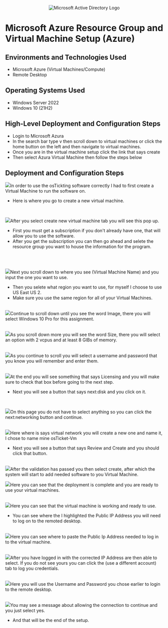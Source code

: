 <p align="center">
<img src="https://i.imgur.com/pU5A58S.png" alt="Microsoft Active Directory Logo"/>
</p>

<h1>Microsoft Azure Resource Group and Virtual Machine Setup (Azure)</h1>


<h2>Environments and Technologies Used</h2>

- Microsoft Azure (Virtual Machines/Compute)
- Remote Desktop


<h2>Operating Systems Used </h2>

- Windows Server 2022
- Windows 10 (21H2)

<h2>High-Level Deployment and Configuration Steps</h2>

- Login to Microsoft Azura
- In the search bar type v then scroll down to virtual machines or click the home button on the left and then navigate to virtual machines.
- Once you are in the virtual machine setup click the link that says create
- Then select Azura Virtual Machine then follow the steps below

<h2>Deployment and Configuration Steps</h2>

<p>
</p>
<p>

 </p>
<p>   
<img src="https://github.com/user-attachments/assets/678eb6e0-9f65-4b2d-8b8b-49dce18ef174"

In order to use the osTickting software correctly I had to first create a Virtual Machine to run the software on.
- Here is where you go to create a new virtual machine.
</p>
<br />
  
</p>
<img src="https://github.com/user-attachments/assets/19a37a98-264a-4fdd-be46-35b62b10d1c7"

After you select create new virtual machine tab you will see this pop up.
- First you must get a subscription if you don't already have one, that will allow you to use the software.
- After you get the subscription you can then go ahead and selete the resource group you want to house the information for the program.
  

</p>
<br />
</p>
<br />
<img src="https://github.com/user-attachments/assets/78eb5a07-e11b-471f-9693-6bb71549f3a9"

Next you scroll down to where you see (Virtual Machine Name) and you input the one you want to use.
- Then you selete what region you want to use, for myself I choose to use US East US 2.
- Make sure you use the same region for all of your Virtual Machines.
  

  
</p>
<br />
<img src="https://github.com/user-attachments/assets/95cc715a-ebb1-4d0f-a158-cd5af6b11fe9"

 Continue to scroll down until you see the word Image, there you will select Windows 10 Pro for this assignment.
    

</p>
<br />
<img src="https://github.com/user-attachments/assets/82eb6261-1f04-4116-b301-ee35d367327b"

As you scroll down more you will see the word Size, there you will select an option with 2 vcpus and at least 8 GIBs of memory.
    
</p>
<br />
<img src="https://github.com/user-attachments/assets/5271ccd3-5611-40b9-90fd-9491c9af8b26"

As you continue to scroll you will select a username and password that you know you will remember and enter them.
    
</p>
<br />
<img src="https://github.com/user-attachments/assets/fb48c695-dfb1-471c-83b8-13c261f22c42"

At the end you will see something that says Licensing and you will make sure to check that box before going to the next step.
- Next you will see a button that says next:disk and you click on it.

<br />
</p>
<img src="https://github.com/user-attachments/assets/2fb94f44-ba23-403c-a4a6-9b233171458d"

On this page you do not have to select anything so you can click the next:networking button and continue.
    

</p>
<br />
<img src="https://github.com/user-attachments/assets/2d0621d5-1afa-40a3-97e5-fcd33e01fb9c"

Here where is says virtual network you will create a new one and name it, I chose to name mine osTicket-Vm
- Next you will see a button that says Review and Create and you should click that button.

</p>
<br />
<img src="https://github.com/user-attachments/assets/8f6871f9-945f-4ed2-96c2-55b040c44d29"

After the validation has passed you then select create, after which the system will start to add needed software to you Virtual Machine.

    
</p>
<img src="https://github.com/user-attachments/assets/3987d823-e439-4d0d-b817-5abf93afdc16"

Here you can see that the deployment is complete and you are ready to use your virtual machines.    

</p>
<br />
<img src="https://github.com/user-attachments/assets/fef62c2b-de09-4e3e-8427-111297ffd0e7"

Here you can see that the virtual machine is working and ready to use.
- You can see where the I highlighted the Public IP Address you will need to log on to the remoted desktop.

</p>
<br />
<img src="https://github.com/user-attachments/assets/7679708b-63b6-4a8c-87d0-565731cda7a6"

Here you can see where to paste the Public Ip Address needed to log in to the virtual machine.  

</p>
<br />
<img src="https://github.com/user-attachments/assets/2bef8145-6d74-4219-8d6e-fbb6ad99b573"

After you have logged in with the corrected IP Address are then able to select. If you do not see yours you can click the (use a different account) tab to log you credentials.

</p>
<br />
<img src="https://github.com/user-attachments/assets/747ca5d2-efc4-4474-bc1e-90367d7282ef"

Here you will use the Username and Password you chose earlier to login to the remote desktop.  

</p>
<br />
<img src="https://github.com/user-attachments/assets/e4f15331-1797-42a9-83f0-2a42d16b915b"

You may see a message about allowing the connection to continue and you just select yes.
- And that will be the end of the setup.

</p>
<br />

<p>

